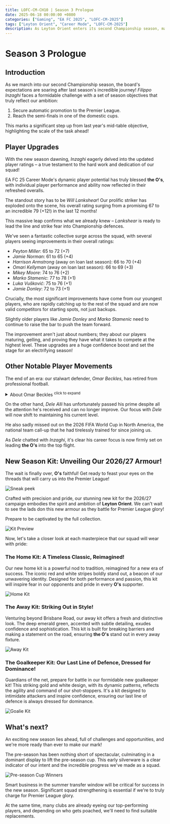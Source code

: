 ```yaml
---
title: LOFC-CM-CH10 | Season 3 Prologue
date: 2025-06-18 00:00:00 +0800
categories: ["Gaming", "EA FC 2025", "LOFC-CM-2025"]
tags: ["Leyton Orient", "Career Mode", "LOFC-CM-2025"]
description: As Leyton Orient enters its second Championship season, manager Filippo Inzaghi faces high expectations for automatic Premier League promotion and domestic cup semi-finals. Player ratings have surged, with Will Lankshear's overall increasing by 12 points. The chapter also unveils the new 2026/27 kits and discusses player movements, including Omar Beckles' retirement and Dele Alli's career focus. The team's pre-season success and the need for smart summer transfers are highlighted.
---
```


# Season 3 Prologue

## Introduction
As we march into our second Championship season, the board's expectations are soaring after last season's incredible journey! *Filippo Inzaghi* faces a formidable challenge with a set of season objectives that truly reflect our ambition:

1.  Secure automatic promotion to the Premier League.
2.  Reach the semi-finals in one of the domestic cups.

This marks a significant step up from last year's mid-table objective, highlighting the scale of the task ahead!

## Player Upgrades
With the new season dawning, *Inzaghi* eagerly delved into the updated player ratings – a true testament to the hard work and dedication of our squad!

EA FC 25 Career Mode's dynamic player potential has truly blessed **the O's**, with individual player performance and ability now reflected in their refreshed overalls.

The standout story has to be *Will Lankshear*! Our prolific striker has exploded onto the scene, his overall rating surging from a promising 67 to an incredible 79 (+12!) in the last 12 months!

This massive leap confirms what we already knew – *Lankshear* is ready to lead the line and strike fear into Championship defences.

We've seen a fantastic collective surge across the squad, with several players seeing improvements in their overall ratings:

*   *Peyton Miller*: 65 to 72 (+7)
*   *Jamie Norman*: 61 to 65 (+4)
*   *Harrison Armstrong* (away on loan last season): 66 to 70 (+4)
*   *Omari Kellyman* (away on loan last season): 66 to 69 (+3)
*   *Mikey Moore*: 74 to 76 (+2)
*   *Marko Stamenic*: 77 to 78 (+1)
*   *Luka Vušković*: 75 to 76 (+1)
*   *Jamie Donley*: 72 to 73 (+1)

Crucially, the most significant improvements have come from our youngest players, who are rapidly catching up to the rest of the squad and are now valid competitors for starting spots, not just backups.

Slightly older players like *Jamie Donley* and *Marko Stamenic* need to continue to raise the bar to push the team forward.

The improvement aren't just about numbers; they about our players maturing, gelling, and proving they have what it takes to compete at the highest level. These upgrades are a huge confidence boost and set the stage for an electrifying season!

## Other Notable Player Movements
The end of an era: our stalwart defender, *Omar Beckles*, has retired from professional football.

<details>
  <summary>About Omar Beckles <sup>click to expand</sup></summary>

  *Omar Beckles* is an English-born professional footballer of Grenadian descent. He played as a defender for **Leyton Orient** in EFL League One at the time of *Inzaghi*'s appointment. Born on 25 October 1991 in Leytonstone, London, *Beckles* enjoyed a diverse club career spanning Spain, non-league English football, and the English Football League. He was the veteran in the club and a leader in the dressing room.

  Throughout his time with **the O's** in this save, *Beckles* has been a solid rotation option at the back. Despite his overall rating seeing a natural decline over the past two seasons, his presence remained commanding, consistently winning crucial headers and providing invaluable leadership to our defence.
</details>

On the other hand, *Dele Alli* has unfortunately passed his prime despite all the attention he's received and can no longer improve. Our focus with *Dele* will now shift to maintaining his current level.

He also sadly missed out on the 2026 FIFA World Cup in North America, the national team call-up that he had tirelessly trained for since joining us.

As *Dele* chatted with *Inzaghi*, it's clear his career focus is now firmly set on leading **the O's** into the top flight.

## New Season Kit: Unveiling Our 2026/27 Armour!

The wait is finally over, **O's** faithful! Get ready to feast your eyes on the threads that will carry us into the Premier League!

![Sneak peek](/assets/LOFC-CM-CH10/CH10-1.png)

Crafted with precision and pride, our stunning new kit for the 2026/27 campaign embodies the spirit and ambition of **Leyton Orient**. We can't wait to see the lads don this new armour as they battle for Premier League glory!

Prepare to be captivated by the full collection.

![Kit Preview](/assets/LOFC-CM-CH10/Kit2627-preview.png)

Now, let's take a closer look at each masterpiece that our squad will wear with pride:

### The Home Kit: A Timeless Classic, Reimagined!
Our new home kit is a powerful nod to tradition, reimagined for a new era of success. The iconic red and white stripes boldly stand out, a beacon of our unwavering identity. Designed for both performance and passion, this kit will inspire fear in our opponents and pride in every **O's** supporter.

![Home Kit](/assets/LOFC-CM-CH10/home2627-promo.png)

### The Away Kit: Striking Out in Style!
Venturing beyond Brisbane Road, our away kit offers a fresh and distinctive look. The deep emerald green, accented with subtle detailing, exudes confidence and sophistication. This kit is built for breaking barriers and making a statement on the road, ensuring **the O's** stand out in every away fixture.

![Away Kit](/assets/LOFC-CM-CH10/away2627-promo.png)

### The Goalkeeper Kit: Our Last Line of Defence, Dressed for Dominance!
Guardians of the net, prepare for battle in our formidable new goalkeeper kit! This striking gold and white design, with its dynamic patterns, reflects the agility and command of our shot-stoppers. It's a kit designed to intimidate attackers and inspire confidence, ensuring our last line of defence is always dressed for dominance.

![Goalie Kit](/assets/LOFC-CM-CH10/goalie2627-promo.png)

## What's next?
An exciting new season lies ahead, full of challenges and opportunities, and we're more ready than ever to make our mark!

The pre-season has been nothing short of spectacular, culminating in a dominant display to lift the pre-season cup. This early silverware is a clear indicator of our intent and the incredible progress we've made as a squad.

![Pre-season Cup Winners](/assets/LOFC-CM-CH10/CH10-2.png)

Smart business in the summer transfer window will be critical for success in the new season. Significant squad strengthening is essential if we're to truly charge for Premier League glory.

At the same time, many clubs are already eyeing our top-performing players, and depending on who gets poached, we'll need to find suitable replacements.
